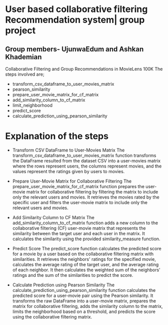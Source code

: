 # User based collaborative filtering Recommendation system| group project

## Group members- UjunwaEdum and Ashkan Khademian

Collaborative Filtering and Group Recommendations in MovieLens 100K
The steps involved are;
- transform_csv_dataframe_to_user_movies_matrix
 - pearson_similarity
 - prepare_user_movie_matrix_for_cf_matrix
 - add_similarity_column_to_cf_matrix
 - limit_neighborhood
 - predict_score
 - calculate_prediction_using_pearson_similarity
# Explanation of the steps 
- Transform CSV DataFrame to User-Movies Matrix
The transform_csv_dataframe_to_user_movies_matrix function transforms the DataFrame resulted from the dataset CSV into a user-movies matrix where the rows represent users, the columns represent movies, and the values represent the ratings given by users to movies.

- Prepare User-Movie Matrix for Collaborative Filtering
The prepare_user_movie_matrix_for_cf_matrix function prepares the user-movie matrix for collaborative filtering by filtering the matrix to include only the relevant users and movies. It retrieves the movies rated by the specific user and filters the user-movie matrix to include only the relevant users and movies.

- Add Similarity Column to CF Matrix
The add_similarity_column_to_cf_matrix function adds a new column to the collaborative filtering (CF) user-movie matrix that represents the similarity between the target user and each user in the matrix. It calculates the similarity using the provided similarity_measure function.

- Predict Score
The predict_score function calculates the predicted score for a movie by a user based on the collaborative filtering matrix with similarities. It retrieves the neighbors' ratings for the specified movie, calculates the average rating of the target user, and the average rating of each neighbor. It then calculates the weighted sum of the neighbors' ratings and the sum of the similarities to predict the score.

- Calculate Prediction using Pearson Similarity
The calculate_prediction_using_pearson_similarity function calculates the predicted score for a user-movie pair using the Pearson similarity. It transforms the raw DataFrame into a user-movie matrix, prepares the matrix for collaborative filtering, adds the similarity column to the matrix, limits the neighborhood based on a threshold, and predicts the score using the collaborative filtering matrix.
